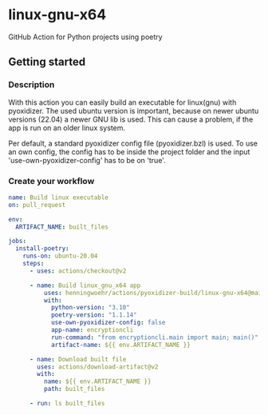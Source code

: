 # linux-gnu-x64
GitHub Action for Python projects using poetry

## Getting started

### Description
With this action you can easily build an executable for linux(gnu) with pyoxidizer.
The used ubuntu version is important, because on newer ubuntu versions (22.04) a newer GNU lib is used. This can cause a problem, if the app is run on an older linux system.

Per default, a standard pyoxidizer config file (pyoxidizer.bzl) is used. To use an own config, the config has to be inside the project folder and the input 'use-own-pyoxidizer-config' has to be on 'true'.

### Create your workflow
```yaml
name: Build linux executable
on: pull_request

env:
  ARTIFACT_NAME: built_files

jobs:
  install-poetry:
    runs-on: ubuntu-20.04
    steps:
      - uses: actions/checkout@v2

      - name: Build linux_gnu_x64 app
          uses: henningwoehr/actions/pyoxidizer-build/linux-gnu-x64@main
          with:
            python-version: "3.10"                                      # optional (default: 3.10)
            poetry-version: "1.1.14"                                    # optional (default: 1.1.14)
            use-own-pyoxidizer-config: false                            # optional (default: false)
            app-name: encryptioncli                                     # required
            run-command: "from encryptioncli.main import main; main()"  # required
            artifact-name: ${{ env.ARTIFACT_NAME }}                     # requried

      - name: Download built file
        uses: actions/download-artifact@v2
        with:
          name: ${{ env.ARTIFACT_NAME }}
          path: built_files

      - run: ls built_files
```
